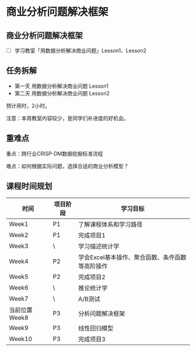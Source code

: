 #  商业分析问题解决框架

##  商业分析问题解决框架

  - [ ] 学习教室「用数据分析解决商业问题」Lesson1、Lesson2


##  任务拆解
- 第一天 用数据分析解决商业问题 Lesson1
- 第二天 用数据分析解决商业问题 Lesson2

预计用时，2小时。

注意：本周教室内容较少，是同学们补进度的好机会。

##  重难点

  重点：跨行业CRISP-DM数据挖掘标准流程

  难点：如何根据实际问题，选择合适的商业分析模型？

##  课程时间规划

时间|项目阶段|学习目标
---|---|---
Week1| P1|了解课程体系和学习路径
Week2|P1|完成项目1
Week3|\ |学习描述统计学
Week4|P2|学会Excel基本操作、聚合函数、条件函数等高阶操作
Week5|P2|完成项目2
Week6|\ |推论统计学
Week7|\ |A/B测试
当前位置Week8|P3|分析问题解决框架
Week9|P3|线性回归模型
Week10|P3|完成项目3
